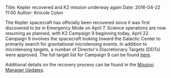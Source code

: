 Title: Kepler recovered and K2 mission underway again
Date: 2016-04-22 11:00
Author: Knicole Colon

The Kepler spacecraft has officially been recovered since it was
first discovered to be in Emergency Mode on April 7.  Science operations
are now resuming as planned, with K2 Campaign 9 beginning
today, April 22.  Campaign 9 involves the spacecraft looking toward
the Galactic Center to primarily search for gravitational microlensing
events.  In addition to microlensing targets, a number of Director's
Discretionary Targets (DDTs) were approved.  The full target
list for Campaign 9 can be found <a href="/k2-approved-programs.html#campaign-9">here</a>.

Additional details on the recovery process can be found in the
<a href="http://www.nasa.gov/feature/ames/kepler/mission-manager-update-kepler-recovered-and-returned-to-the-k2-mission">Mission Manager Updates</a>.
